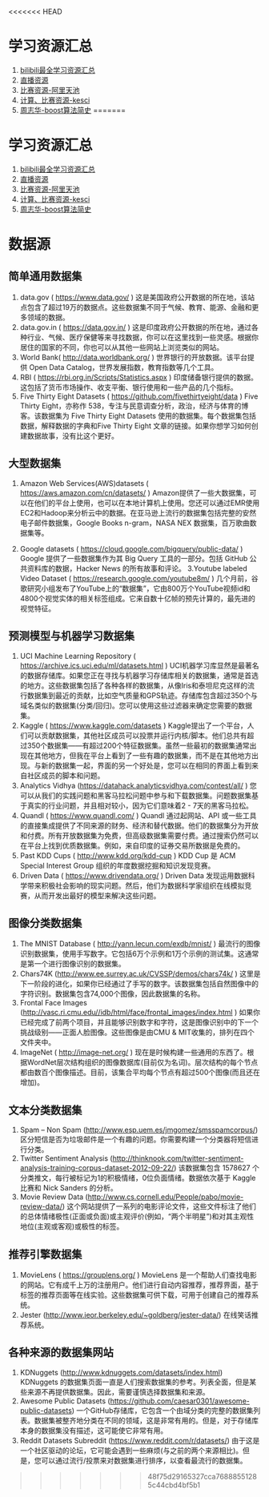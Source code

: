 <<<<<<< HEAD
# 学习资源汇总

1. [bilibili最全学习资源汇总](https://mp.weixin.qq.com/s/SXxajpv_mGIAk-eeQwqRYw)
2. [直播资源](https://v.boyuai.com/)
3. [比赛资源-阿里天池](https://tianchi.aliyun.com/)
4. [计算、比赛资源-kesci](https://www.kesci.com/)
5. [周志华-boost算法简史](http://cookdata.cn/topic/detail/304/)
=======
# 学习资源汇总

1. [bilibili最全学习资源汇总](https://mp.weixin.qq.com/s/SXxajpv_mGIAk-eeQwqRYw)
2. [直播资源](https://v.boyuai.com/)
3. [比赛资源-阿里天池](https://tianchi.aliyun.com/)
4. [计算、比赛资源-kesci](https://www.kesci.com/)
5. [周志华-boost算法简史](http://cookdata.cn/topic/detail/304/)

# 数据源
## 简单通用数据集
1. data.gov ( https://www.data.gov/ ) 这是美国政府公开数据的所在地，该站点包含了超过19万的数据点。这些数据集不同于气候、教育、能源、金融和更多领域的数据。
2. data.gov.in ( https://data.gov.in/ ) 这是印度政府公开数据的所在地，通过各种行业、气候、医疗保健等来寻找数据，你可以在这里找到一些灵感。根据你居住的国家的不同，你也可以从其他一些网站上浏览类似的网站。
3. World Bank( http://data.worldbank.org/ ) 世界银行的开放数据。该平台提供 Open Data Catalog，世界发展指数，教育指数等几个工具。
4. RBI ( https://rbi.org.in/Scripts/Statistics.aspx ) 印度储备银行提供的数据。这包括了货币市场操作、收支平衡、银行使用和一些产品的几个指标。
5. Five Thirty Eight Datasets ( https://github.com/fivethirtyeight/data ) Five Thirty Eight，亦称作 538，专注与民意调查分析，政治，经济与体育的博客。该数据集为 Five Thirty Eight Datasets 使用的数据集。每个数据集包括数据，解释数据的字典和Five Thirty Eight 文章的链接。如果你想学习如何创建数据故事，没有比这个更好。

## 大型数据集
1.	Amazon Web Services(AWS)datasets ( https://aws.amazon.com/cn/datasets/ ) Amazon提供了一些大数据集，可以在他们的平台上使用，也可以在本地计算机上使用。您还可以通过EMR使用EC2和Hadoop来分析云中的数据。在亚马逊上流行的数据集包括完整的安然电子邮件数据集，Google Books n-gram，NASA NEX 数据集，百万歌曲数据集等。
 
2. Google datasets ( https://cloud.google.com/bigquery/public-data/ ) Google 提供了一些数据集作为其 Big Query 工具的一部分。包括 GitHub 公共资料库的数据，Hacker News 的所有故事和评论。
3.Youtube labeled Video Dataset ( https://research.google.com/youtube8m/ ) 几个月前，谷歌研究小组发布了YouTube上的“数据集”，它由800万个YouTube视频id和4800个视觉实体的相关标签组成。它来自数十亿帧的预先计算的，最先进的视觉特征。
 
## 预测模型与机器学习数据集
1.	UCI Machine Learning Repository ( https://archive.ics.uci.edu/ml/datasets.html ) UCI机器学习库显然是最著名的数据存储库。如果您正在寻找与机器学习存储库相关的数据集，通常是首选的地方。这些数据集包括了各种各样的数据集，从像Iris和泰坦尼克这样的流行数据集到最近的贡献，比如空气质量和GPS轨迹。存储库包含超过350个与域名类似的数据集(分类/回归)。您可以使用这些过滤器来确定您需要的数据集。
2.	Kaggle ( https://www.kaggle.com/datasets ) Kaggle提出了一个平台，人们可以贡献数据集，其他社区成员可以投票并运行内核/脚本。他们总共有超过350个数据集——有超过200个特征数据集。虽然一些最初的数据集通常出现在其他地方，但我在平台上看到了一些有趣的数据集，而不是在其他地方出现。与新的数据集一起，界面的另一个好处是，您可以在相同的界面上看到来自社区成员的脚本和问题。
3.	Analytics Vidhya (https://datahack.analyticsvidhya.com/contest/all/ ) 您可以从我们的实践问题和黑客马拉松问题中参与和下载数据集。问题数据集基于真实的行业问题，并且相对较小，因为它们意味着2 - 7天的黑客马拉松。
4. Quandl ( https://www.quandl.com/ ) Quandl 通过起网站、API 或一些工具的直接集成提供了不同来源的财务、经济和替代数据。他们的数据集分为开放和付费。所有开放数据集为免费，但高级数据集需要付费。通过搜索仍然可以在平台上找到优质数据集。例如，来自印度的证券交易所数据是免费的。
5. Past KDD Cups ( http://www.kdd.org/kdd-cup ) KDD Cup 是 ACM Special Interest Group 组织的年度数据挖掘和知识发现竞赛。
6. Driven Data ( https://www.drivendata.org/ ) Driven Data 发现运用数据科学带来积极社会影响的现实问题。然后，他们为数据科学家组织在线模拟竞赛，从而开发出最好的模型来解决这些问题。

## 图像分类数据集
1. The MNIST Database ( http://yann.lecun.com/exdb/mnist/ ) 最流行的图像识别数据集，使用手写数字。它包括6万个示例和1万个示例的测试集。这通常是第一个进行图像识别的数据集。
2. Chars74K (http://www.ee.surrey.ac.uk/CVSSP/demos/chars74k/ ) 这里是下一阶段的进化，如果你已经通过了手写的数字。该数据集包括自然图像中的字符识别。数据集包含74,000个图像，因此数据集的名称。
3. Frontal Face Images (http://vasc.ri.cmu.edu//idb/html/face/frontal_images/index.html ) 如果你已经完成了前两个项目，并且能够识别数字和字符，这是图像识别中的下一个挑战级别——正面人脸图像。这些图像是由CMU & MIT收集的，排列在四个文件夹中。
4. ImageNet ( http://image-net.org/ ) 现在是时候构建一些通用的东西了。根据WordNet层次结构组织的图像数据库(目前仅为名词)。层次结构的每个节点都由数百个图像描述。目前，该集合平均每个节点有超过500个图像(而且还在增加)。

## 文本分类数据集
1. Spam – Non Spam (http://www.esp.uem.es/jmgomez/smsspamcorpus/) 区分短信是否为垃圾邮件是一个有趣的问题。你需要构建一个分类器将短信进行分类。
2. Twitter Sentiment Analysis (http://thinknook.com/twitter-sentiment-analysis-training-corpus-dataset-2012-09-22/) 该数据集包含 1578627 个分类推文，每行被标记为1的积极情绪，0位负面情绪。数据依次基于 Kaggle 比赛和 Nick Sanders 的分析。
3. Movie Review Data (http://www.cs.cornell.edu/People/pabo/movie-review-data/) 这个网站提供了一系列的电影评论文件，这些文件标注了他们的总体情绪极性(正面或负面)或主观评价(例如，“两个半明星”)和对其主观性地位(主观或客观)或极性的标签。

## 推荐引擎数据集
1. MovieLens ( https://grouplens.org/ ) MovieLens 是一个帮助人们查找电影的网站。它有成千上万的注册用户。他们进行自动内容推荐，推荐界面，基于标签的推荐页面等在线实验。这些数据集可供下载，可用于创建自己的推荐系统。
2. Jester (http://www.ieor.berkeley.edu/~goldberg/jester-data/) 在线笑话推荐系统。

## 各种来源的数据集网站
1. KDNuggets (http://www.kdnuggets.com/datasets/index.html) KDNuggets 的数据集页面一直是人们搜索数据集的参考。列表全面，但是某些来源不再提供数据集。因此，需要谨慎选择数据集和来源。
2. Awesome Public Datasets (https://github.com/caesar0301/awesome-public-datasets) 一个GitHub存储库，它包含一个由域分类的完整的数据集列表。数据集被整齐地分类在不同的领域，这是非常有用的。但是，对于存储库本身的数据集没有描述，这可能使它非常有用。
3. Reddit Datasets Subreddit (https://www.reddit.com/r/datasets/) 由于这是一个社区驱动的论坛，它可能会遇到一些麻烦(与之前的两个来源相比)。但是，您可以通过流行/投票来对数据集进行排序，以查看最流行的数据集。
>>>>>>> 48f75d29165327cca76888551285c44cbd4bf5b1
